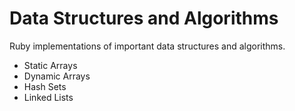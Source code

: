 # Data Structures and Algorithms
Ruby implementations of important data structures and algorithms.

* Static Arrays
* Dynamic Arrays
* Hash Sets
* Linked Lists
